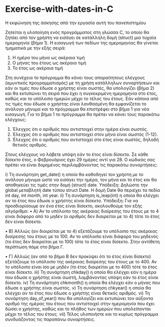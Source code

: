 # Exercise-with-dates-in-C

Η εκφώνηση της άσκησης από την εργασία αυτή του πανεπιστημίου

Ζητείται η υλοποίηση ενός προγράμματος στη γλώσσα C, το οποίο θα ζητάει από τον χρήστη να εισάγει σε κατάλληλη δομή (struct) μια τυχαία ημερομηνία (βήμα 1). Η εισαγωγή  των πεδίων της ημερομηνίας θα γίνεται τμηματικά με την εξής σειρά:
1.	Η ημέρα του μήνα ως ακέραια τιμή 
2.	Ο μήνας του έτους ως ακέραια τιμή
3.	Το έτος ως ακέραια τιμή

Στη συνέχεια το πρόγραμμα θα κάνει τους απαραίτητους ελέγχους (αμυντικός προγραμματισμός) με τη χρήση κατάλληλων συναρτήσεων και εάν οι τιμές που έδωσε ο χρήστης είναι σωστές, θα υπολογίζει (βήμα 2) και θα εκτυπώνει τη σειρά που έχει η συγκεκριμένη ημερομηνία στο έτος, καθώς και το υπόλοιπο ημερών μέχρι το τέλος του έτους. Εάν κάποια από τις τιμές που έδωσε ο χρήστης είναι λανθασμένη θα εμφανίζεται το ανάλογο μήνυμα και το πρόγραμμα θα επιστρέφει στο βήμα 1 για νέα εισαγωγή.
Για το βήμα 1 το πρόγραμμα θα πρέπει να κάνει τους παρακάτω ελέγχους:
1.	Έλεγχος ότι ο αριθμός που αντιστοιχεί στην ημέρα είναι σωστός.
2.	Έλεγχος ότι ο αριθμός που αντιστοιχεί στον μήνα είναι σωστός (1-12).
3.	Έλεγχος ότι ο αριθμός που αντιστοιχεί στο έτος είναι σωστός, δηλαδή θετικός  αριθμός.

Στους ελέγχους να λάβετε υπόψη εάν το έτος είναι δίσεκτο. Σε κάθε δίσεκτο έτος, ο Φεβρουάριος έχει 29 ημέρες αντί για 28. 
O κώδικάς σας πρέπει να είναι δομημένος περιλαμβάνοντας τις παρακάτω συναρτήσεις:

i) Tη συνάρτηση get_date() η οποία θα καθοδηγεί τον χρήστη με το ανάλογο μήνυμα ώστε να εισάγει την ημέρα, τον μήνα και το έτος και θα αποθηκεύει τις τιμές στην δομή (struct) date. 
Υπόδειξη: Δηλώστε την global μεταβλητή date τύπου struct Date.  Η δομή Date θα περιέχει τα πεδία int day, int month, int year.
ii) Tη συνάρτηση is_leap(int) η οποία θα ελέγχει αν το έτος που έδωσε ο χρήστης είναι δίσεκτο. 
Υπόδειξη: Για να προσδιορίσουμε αν ένα έτος είναι δίσεκτο, ακολουθούμε τον εξής αλγόριθμο: 
•	Α) Αν το υπόλοιπο της ακέραιας διαίρεσης του έτους με το 4 είναι διάφορο από το μηδέν (ο αριθμός δεν διαιρείται με το 4) τότε το έτος δεν είναι δίσεκτο.

•	Β) Αλλιώς (αν διαιρείται με το 4) εξετάζουμε το υπόλοιπο της ακέραιας διαίρεσης του έτους με το 100. Αν το υπόλοιπο είναι διάφορο του μηδενός (το έτος δεν διαιρείται με το 100) τότε το έτος είναι δίσεκτο. Στην αντίθετη περίπτωση πάμε στο βήμα Γ.

•	Γ) Αλλιώς (αν από το βήμα Β δεν προκύψει ότι το έτος είναι δίσεκτο) εξετάζουμε το υπόλοιπο της ακέραιας διαίρεσης του έτους με το 400. Αν το υπόλοιπο είναι ίσο με μηδέν (το έτος διαιρείται με το 400) τότε το έτος είναι δίσεκτο.
iii) Τη συνάρτηση chkday() η οποία θα ελέγχει εάν η ημέρα που έδωσε ο χρήστης είναι σωστή, λαμβάνοντας υπόψη εάν το έτος είναι δίσεκτο.
iv) Τη συνάρτηση chkmonth() η οποία θα ελέγχει εάν ο μήνας που έδωσε ο χρήστης είναι σωστός. 
v) Τη συνάρτηση chkyear() η οποία θα ελέγχει αν το έτος που έδωσε ο χρήστης είναι θετικός αριθμός. 
vi) Τη συνάρτηση day_of_year() που θα υπολογίζει και εκτυπώνει τον αύξοντα αριθμό της ημέρας του έτους που αντιστοιχεί στην ημερομηνία που έχει δώσει ο χρήστης, καθώς και το πλήθος των ημερών που υπολείπονται μέχρι το τέλος του έτους.
vii) Τέλος υλοποιήστε και το κυρίως πρόγραμμα συνδυάζοντας τις παραπάνω συναρτήσεις.
